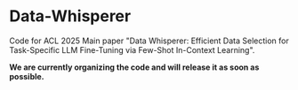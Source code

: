 # Data-Whisperer
Code for ACL 2025 Main paper "Data Whisperer: Efficient Data Selection for Task-Specific LLM Fine-Tuning via Few-Shot In-Context Learning".

**We are currently organizing the code and will release it as soon as possible.**
